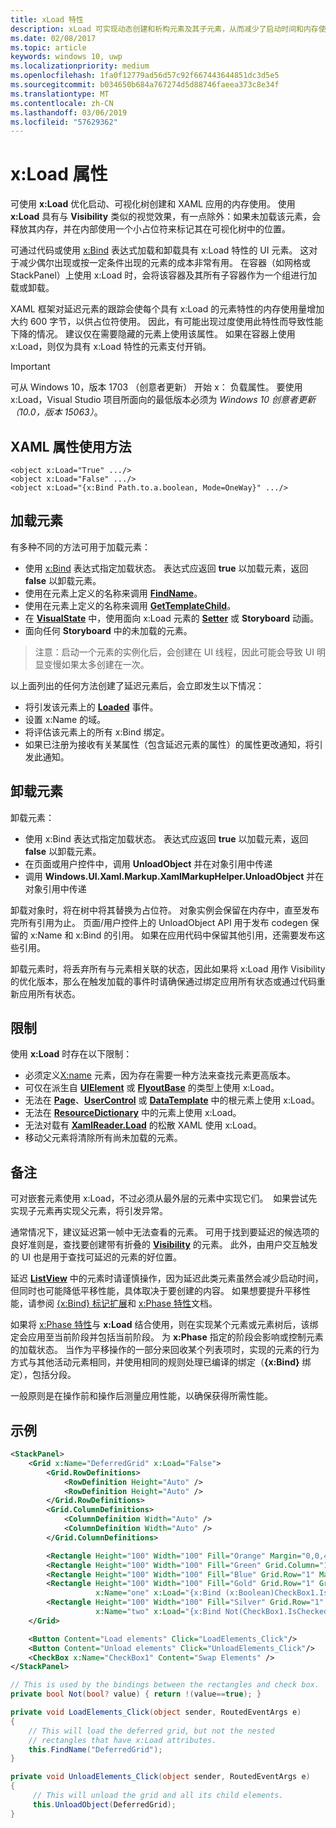 ```yaml
---
title: xLoad 特性
description: xLoad 可实现动态创建和析构元素及其子元素，从而减少了启动时间和内存使用量。
ms.date: 02/08/2017
ms.topic: article
keywords: windows 10, uwp
ms.localizationpriority: medium
ms.openlocfilehash: 1fa0f12779ad56d57c92f667443644851dc3d5e5
ms.sourcegitcommit: b034650b684a767274d5d88746faeea373c8e34f
ms.translationtype: MT
ms.contentlocale: zh-CN
ms.lasthandoff: 03/06/2019
ms.locfileid: "57629362"
---
```

# <a name="xload-attribute"></a>x:Load 属性

可使用 **x:Load** 优化启动、可视化树创建和 XAML 应用的内存使用。 使用 **x:Load** 具有与 **Visibility** 类似的视觉效果，有一点除外：如果未加载该元素，会释放其内存，并在内部使用一个小占位符来标记其在可视化树中的位置。

可通过代码或使用 [x:Bind](x-bind-markup-extension.md) 表达式加载和卸载具有 x:Load 特性的 UI 元素。 这对于减少偶尔出现或按一定条件出现的元素的成本非常有用。 在容器（如网格或 StackPanel）上使用 x:Load 时，会将该容器及其所有子容器作为一个组进行加载或卸载。

XAML 框架对延迟元素的跟踪会使每个具有 x:Load 的元素特性的内存使用量增加大约 600 字节，以供占位符使用。 因此，有可能出现过度使用此特性而导致性能下降的情况。 建议仅在需要隐藏的元素上使用该属性。 如果在容器上使用 x:Load，则仅为具有 x:Load 特性的元素支付开销。

> [!IMPORTANT]
> 可从 Windows 10，版本 1703 （创意者更新） 开始 x： 负载属性。 要使用 x:Load，Visual Studio 项目所面向的最低版本必须为 *Windows 10 创意者更新（10.0，版本 15063）*。

## <a name="xaml-attribute-usage"></a>XAML 属性使用方法

``` syntax
<object x:Load="True" .../>
<object x:Load="False" .../>
<object x:Load="{x:Bind Path.to.a.boolean, Mode=OneWay}" .../>
```

## <a name="loading-elements"></a>加载元素

有多种不同的方法可用于加载元素：

- 使用 [x:Bind](x-bind-markup-extension.md) 表达式指定加载状态。 表达式应返回 **true** 以加载元素，返回 **false** 以卸载元素。
- 使用在元素上定义的名称来调用 [**FindName**](https://msdn.microsoft.com/library/windows/apps/br208715)。
- 使用在元素上定义的名称来调用 [**GetTemplateChild**](https://msdn.microsoft.com/library/windows/apps/br209416)。
- 在 [**VisualState**](https://msdn.microsoft.com/library/windows/apps/br209007) 中，使用面向 x:Load 元素的 [**Setter**](https://msdn.microsoft.com/library/windows/apps/br208817) 或 **Storyboard** 动画。
- 面向任何 **Storyboard** 中的未加载的元素。

> 注意：启动一个元素的实例化后，会创建在 UI 线程，因此可能会导致 UI 明显变慢如果太多创建在一次。

以上面列出的任何方法创建了延迟元素后，会立即发生以下情况：

- 将引发该元素上的 [**Loaded**](https://msdn.microsoft.com/library/windows/apps/br208723) 事件。
- 设置 x:Name 的域。
- 将评估该元素上的所有 x:Bind 绑定。
- 如果已注册为接收有关某属性（包含延迟元素的属性）的属性更改通知，将引发此通知。

## <a name="unloading-elements"></a>卸载元素

卸载元素：

- 使用 x:Bind 表达式指定加载状态。 表达式应返回 **true** 以加载元素，返回 **false** 以卸载元素。
- 在页面或用户控件中，调用 **UnloadObject** 并在对象引用中传递
- 调用 **Windows.UI.Xaml.Markup.XamlMarkupHelper.UnloadObject** 并在对象引用中传递

卸载对象时，将在树中将其替换为占位符。 对象实例会保留在内存中，直至发布完所有引用为止。 页面/用户控件上的 UnloadObject API 用于发布 codegen 保留的 x:Name 和 x:Bind 的引用。 如果在应用代码中保留其他引用，还需要发布这些引用。

卸载元素时，将丢弃所有与元素相关联的状态，因此如果将 x:Load 用作 Visibility 的优化版本，那么在触发加载的事件时请确保通过绑定应用所有状态或通过代码重新应用所有状态。

## <a name="restrictions"></a>限制

使用 **x:Load** 时存在以下限制：

- 必须定义[X:name](x-name-attribute.md) 元素，因为存在需要一种方法来查找元素更高版本。
- 可仅在派生自 [**UIElement**](https://msdn.microsoft.com/library/windows/apps/br208911) 或 [**FlyoutBase**](https://msdn.microsoft.com/library/windows/apps/dn279249) 的类型上使用 x:Load。
- 无法在 [**Page**](https://msdn.microsoft.com/library/windows/apps/windows.ui.xaml.controls.page)、[**UserControl**](https://msdn.microsoft.com/library/windows/apps/windows.ui.xaml.controls.usercontrol) 或 [**DataTemplate**](https://msdn.microsoft.com/library/windows/apps/br242348) 中的根元素上使用 x:Load。
- 无法在 [**ResourceDictionary**](https://msdn.microsoft.com/library/windows/apps/br208794) 中的元素上使用 x:Load。
- 无法对载有 [**XamlReader.Load**](https://msdn.microsoft.com/library/windows/apps/br228048) 的松散 XAML 使用 x:Load。
- 移动父元素将清除所有尚未加载的元素。

## <a name="remarks"></a>备注

可对嵌套元素使用 x:Load，不过必须从最外层的元素中实现它们。  如果尝试先实现子元素再实现父元素，将引发异常。

通常情况下，建议延迟第一帧中无法查看的元素。 可用于找到要延迟的候选项的良好准则是，查找要创建带有折叠的 [**Visibility**](https://msdn.microsoft.com/library/windows/apps/br208992) 的元素。 此外，由用户交互触发的 UI 也是用于查找可延迟的元素的好位置。

延迟 [**ListView**](https://msdn.microsoft.com/library/windows/apps/br242878) 中的元素时请谨慎操作，因为延迟此类元素虽然会减少启动时间，但同时也可能降低平移性能，具体取决于要创建的内容。 如果想要提升平移性能，请参阅 [{x:Bind} 标记扩展](x-bind-markup-extension.md)和 [x:Phase 特性](x-phase-attribute.md)文档。

如果将 [x:Phase 特性](x-phase-attribute.md)与 **x:Load** 结合使用，则在实现某个元素或元素树后，该绑定会应用至当前阶段并包括当前阶段。 为 **x:Phase** 指定的阶段会影响或控制元素的加载状态。 当作为平移操作的一部分来回收某个列表项时，实现的元素的行为方式与其他活动元素相同，并使用相同的规则处理已编译的绑定（**{x:Bind}** 绑定），包括分段。

一般原则是在操作前和操作后测量应用性能，以确保获得所需性能。

## <a name="example"></a>示例

```xml
<StackPanel>
    <Grid x:Name="DeferredGrid" x:Load="False">
        <Grid.RowDefinitions>
            <RowDefinition Height="Auto" />
            <RowDefinition Height="Auto" />
        </Grid.RowDefinitions>
        <Grid.ColumnDefinitions>
            <ColumnDefinition Width="Auto" />
            <ColumnDefinition Width="Auto" />
        </Grid.ColumnDefinitions>

        <Rectangle Height="100" Width="100" Fill="Orange" Margin="0,0,4,4"/>
        <Rectangle Height="100" Width="100" Fill="Green" Grid.Column="1" Margin="4,0,0,4"/>
        <Rectangle Height="100" Width="100" Fill="Blue" Grid.Row="1" Margin="0,4,4,0"/>
        <Rectangle Height="100" Width="100" Fill="Gold" Grid.Row="1" Grid.Column="1" Margin="4,4,0,0"
                   x:Name="one" x:Load="{x:Bind (x:Boolean)CheckBox1.IsChecked, Mode=OneWay}"/>
        <Rectangle Height="100" Width="100" Fill="Silver" Grid.Row="1" Grid.Column="1" Margin="4,4,0,0"
                   x:Name="two" x:Load="{x:Bind Not(CheckBox1.IsChecked), Mode=OneWay}"/>
    </Grid>

    <Button Content="Load elements" Click="LoadElements_Click"/>
    <Button Content="Unload elements" Click="UnloadElements_Click"/>
    <CheckBox x:Name="CheckBox1" Content="Swap Elements" />
</StackPanel>
```

```csharp
// This is used by the bindings between the rectangles and check box.
private bool Not(bool? value) { return !(value==true); }

private void LoadElements_Click(object sender, RoutedEventArgs e)
{
    // This will load the deferred grid, but not the nested
    // rectangles that have x:Load attributes.
    this.FindName("DeferredGrid"); 
}

private void UnloadElements_Click(object sender, RoutedEventArgs e)
{
     // This will unload the grid and all its child elements.
     this.UnloadObject(DeferredGrid);
}
```

